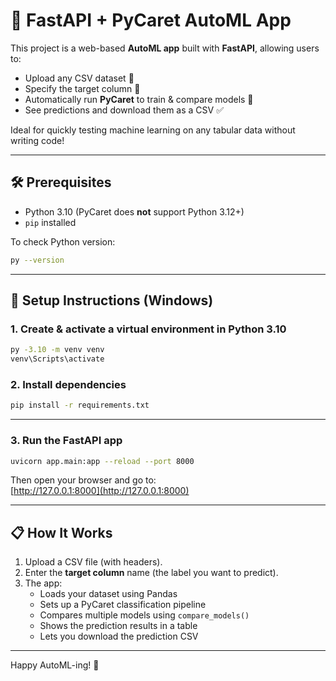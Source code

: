 # 🚀 FastAPI + PyCaret AutoML App

This project is a web-based **AutoML app** built with **FastAPI**, allowing users to:
- Upload any CSV dataset 📂
- Specify the target column 🎯
- Automatically run **PyCaret** to train & compare models 🧠
- See predictions and download them as a CSV ✅

Ideal for quickly testing machine learning on any tabular data without writing code!

---

## 🛠 Prerequisites

- Python 3.10 (PyCaret does **not** support Python 3.12+)
- `pip` installed

To check Python version:

```bash
py --version
```

---

## 🔧 Setup Instructions (Windows)

### 1.  Create & activate a virtual environment in Python 3.10

```bash
py -3.10 -m venv venv
venv\Scripts\activate
```


### 2.  Install dependencies

```bash
pip install -r requirements.txt
```

---

### 3.  Run the FastAPI app

```bash
uvicorn app.main:app --reload --port 8000
```

Then open your browser and go to:  
[http://127.0.0.1:8000](http://127.0.0.1:8000)

---

## 📋 How It Works

1. Upload a CSV file (with headers).
2. Enter the **target column** name (the label you want to predict).
3. The app:
   - Loads your dataset using Pandas
   - Sets up a PyCaret classification pipeline
   - Compares multiple models using `compare_models()`
   - Shows the prediction results in a table
   - Lets you download the prediction CSV


---
<!-- ## 📬 Want More Features?

Let me know if you want to add:
- Regression/classification mode selection
- SHAP explainability visualizations
- Model saving/loading
- HuggingFace/Render deployment -->

Happy AutoML-ing! 🎉